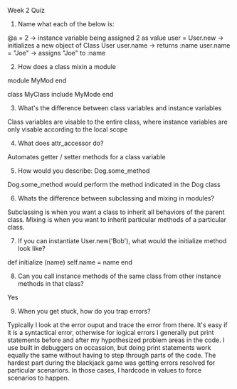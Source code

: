 Week 2 Quiz

1) Name what each of the below is:

@a = 2 -> instance variable being assigned 2 as value
user = User.new -> initializes a new object of Class User
user.name -> returns :name
user.name = "Joe" -> assigns "Joe" to :name

2) How does a class mixin a module

module MyMod
end

class MyClass
  include MyMode
end

3) What's the difference between class variables and instance variables

Class variables are visable to the entire class, where instance variables are only visable according to the local scope

4) What does attr_accessor do?

Automates getter / setter methods for a class variable

5) How would you describe: Dog.some_method

Dog.some_method would perform the method indicated in the Dog class

6) Whats the difference between subclassing and mixing in modules?

Subclassing is when you want a class to inherit all behaviors of the parent class.  Mixing is when you want to inherit particular methods of a particular class.

7) If you can instantiate User.new('Bob'), what would the initialize method look like?

def initialize (name)
  self.name = name
end

8) Can you call instance methods of the same class from other instance methods in that class?

Yes

9) When you get stuck, how do you trap errors?

Typically I look at the error ouput and trace the error from there.  It's easy if it is a syntactical error, otherwise for logical errors I generally put print statements before and after my hypothesized problem areas in the code.  I use built in debuggers on occassion, but doing print statements work equally the same without having to step through parts of the code.  The hardest part during the blackjack game was getting errors resolved for particular scenariors.  In those cases, I hardcode in values to force scenarios to happen.